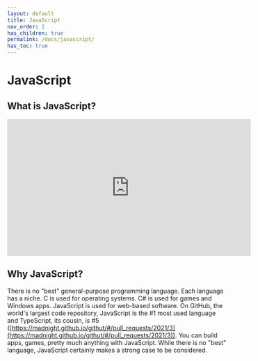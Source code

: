 ```yaml
---
layout: default
title: JavaScript
nav_order: 1
has_children: true
permalink: /docs/javascript/
has_toc: true
---
```


# JavaScript

## What is JavaScript?

<iframe width="560" height="315" src="https://www.youtube.com/embed/nItSSTwBvSU" title="YouTube video player" frameborder="0" allow="accelerometer; autoplay; clipboard-write; encrypted-media; gyroscope; picture-in-picture" allowfullscreen></iframe>

## Why JavaScript?

There is no "best" general-purpose programming language. Each language has a niche. C is used for operating systems. C# is used for games and Windows apps. JavaScript is used for web-based software. On GitHub, the world's largest code repository, JavaScript is the #1 most used language and TypeScript, its cousin, is #5 ([https://madnight.github.io/githut/#/pull_requests/2021/3](https://madnight.github.io/githut/#/pull_requests/2021/3)). You can build apps, games, pretty much anything with JavaScript. While there is no "best" language, JavaScript certainly makes a strong case to be considered.
